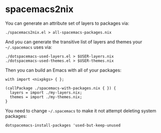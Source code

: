 # spacemacs2nix

You can generate an attribute set of layers to packages via:

```
./spacemacs2nix.el > all-spacemacs-packages.nix
```

And you can generate the transitive list of layers and themes your `~/.spacemacs` uses via:

```
./dotspacemacs-used-layers.el > $USER-layers.nix
./dotspacemacs-used-themes.el > $USER-themes.nix
```

Then you can build an Emacs with all of your packages:

```
with import <nixpkgs> { };

(callPackage ./spacemacs-with-packages.nix { }) {
  layers = import ./my-layers.nix;
  themes = import ./my-themes.nix;
}
```

You need to change `~/.spacemacs` to make it not attempt deleting system packages:

```elisp
dotspacemacs-install-packages 'used-but-keep-unused
```
